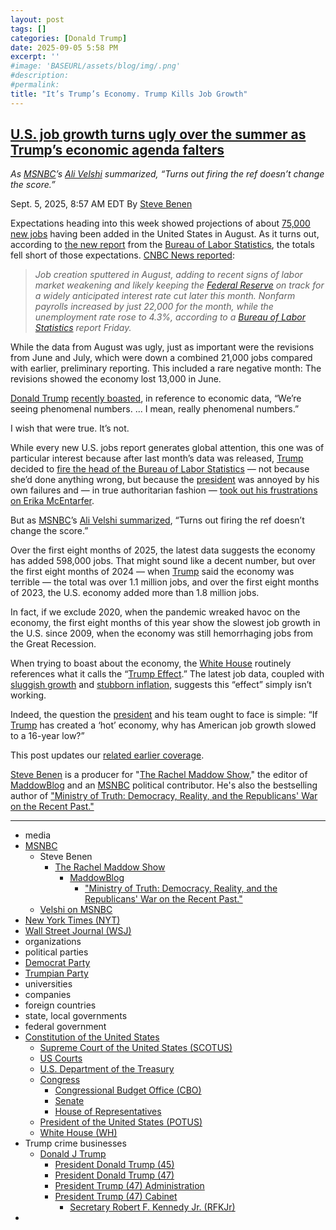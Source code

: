 ```yaml
---
layout: post
tags: []
categories: [Donald Trump]
date: 2025-09-05 5:58 PM
excerpt: ''
#image: 'BASEURL/assets/blog/img/.png'
#description:
#permalink:
title: "It’s Trump’s Economy. Trump Kills Job Growth"
---
```



## [U.S. job growth turns ugly over the summer as Trump’s economic agenda falters](https://www.msnbc.com/rachel-maddow-show/maddowblog/us-job-growth-turns-ugly-summer-trumps-economic-agenda-falters-rcna229286)

*As [MSNBC](https://www.msnbc.com/)’s [Ali Velshi](https://www.msnbc.com/velshi) summarized, “Turns out firing the ref doesn’t change the score.”*

Sept. 5, 2025, 8:57 AM EDT
By [Steve Benen](https://www.msnbc.com/author/steve-benen-ncpn433601)

Expectations heading into this week showed projections of about [75,000 new jobs](https://www.wsj.com/livecoverage/jobs-report-august-stock-market-today-09-05-2025?mod=hp_lead_pos3) having been added in the United States in August. As it turns out, according to [the new report](https://www.bls.gov/news.release/empsit.nr0.htm) from the [Bureau of Labor Statistics](https://www.bls.gov/), the totals fell short of those expectations. [CNBC News reported](https://www.cnbc.com/2025/09/05/jobs-report-august-2025.html):

> *Job creation sputtered in August, adding to recent signs of labor market weakening and likely keeping the [Federal Reserve](https://www.federalreserve.gov/) on track for a widely anticipated interest rate cut later this month. Nonfarm payrolls increased by just 22,000 for the month, while the unemployment rate rose to 4.3%, according to a [Bureau of Labor Statistics](https://www.bls.gov/,) report Friday.*

While the data from August was ugly, just as important were the revisions from June and July, which were down a combined 21,000 jobs compared with earlier, preliminary reporting. This included a rare negative month: The revisions showed the economy lost 13,000 in June.

[Donald Trump](https://www.donaldjtrump.com/) [recently boasted](https://www.msnbc.com/rachel-maddow-show/maddowblog/us-economy-cools-trump-points-phenomenal-numbers-dont-exist-rcna223119), in reference to economic data, “We’re seeing phenomenal numbers. ... I mean, really phenomenal numbers.”

I wish that were true. It’s not.

While every new U.S. jobs report generates global attention, this one was of particular interest because after last month’s data was released, [Trump](https://www.donaldjtrump.com/) decided to [fire the head of the Bureau of Labor Statistics](https://www.msnbc.com/rachel-maddow-show/maddowblog/trump-responds-failure-create-jobs-firing-us-labor-statistics-chief-rcna222532) — not because she’d done anything wrong, but because the [president](https://www.whitehouse.gov/) was annoyed by his own failures and — in true authoritarian fashion — [took out his frustrations on Erika McEntarfer](https://www.msnbc.com/rachel-maddow-show/maddowblog/trump-responds-failure-create-jobs-firing-us-labor-statistics-chief-rcna222532).

But as [MSNBC](https://www.msnbc.com/)’s [Ali Velshi summarized](https://bsky.app/profile/velshi.com/post/3ly3oykorzs2d), “Turns out firing the ref doesn’t change the score.”

Over the first eight months of 2025, the latest data suggests the economy has added 598,000 jobs. That might sound like a decent number, but over the first eight months of 2024 — when [Trump](https://www.donaldjtrump.com/) said the economy was terrible — the total was over 1.1 million jobs, and over the first eight months of 2023, the U.S. economy added more than 1.8 million jobs.

In fact, if we exclude 2020, when the pandemic wreaked havoc on the economy, the first eight months of this year show the slowest job growth in the U.S. since 2009, when the economy was still hemorrhaging jobs from the Great Recession.

When trying to boast about the economy, the [White House](https://www.whitehouse.gov/) routinely references what it calls the “[Trump Effect](https://www.whitehouse.gov/articles/2025/06/trump-effect-higher-pay-for-american-workers/).” The latest job data, coupled with [sluggish growth](https://www.msnbc.com/rachel-maddow-show/maddowblog/new-gdp-data-leads-trump-change-mind-blaming-biden-economy-rcna221934) and [stubborn inflation](https://www.msnbc.com/rachel-maddow-show/maddowblog/trump-prefers-play-make-believe-discouraging-news-inflation-rcna222243), suggests this “effect” simply isn’t working.

Indeed, the question the [president](https://www.whitehouse.gov/) and his team ought to face is simple: “If [Trump](https://www.donaldjtrump.com/) has created a ‘hot’ economy, why has American job growth slowed to a 16-year low?”

This post updates our [related earlier coverage](https://www.msnbc.com/rachel-maddow-show/maddowblog/us-job-growth-turns-cold-trumps-agenda-takes-toll-economy-rcna222448).

[Steve Benen](https://www.msnbc.com/author/steve-benen-ncpn433601) is a producer for "[The Rachel Maddow Show](https://www.msnbc.com/rachel-maddow-show)," the editor of [MaddowBlog](https://www.msnbc.com/rachel-maddow-show) and an [MSNBC](https://www.msnbc.com/) political contributor. He's also the bestselling author of ["Ministry of Truth: Democracy, Reality, and the Republicans' War on the Recent Past."](https://www.harpercollins.com/products/ministry-of-truth-steve-benen)

----
- media
- [MSNBC](https://www.msnbc.com/)
    - Steve Benen
        - [The Rachel Maddow Show](https://www.msnbc.com/rachel-maddow-show)
            - [MaddowBlog](https://www.msnbc.com/rachel-maddow-show)
                - ["Ministry of Truth: Democracy, Reality, and the Republicans' War on the Recent Past."](https://www.harpercollins.com/products/ministry-of-truth-steve-benen)
    - [Velshi on MSNBC](https://www.msnbc.com/velshi)
- [New York Times (NYT)](https://www.nytimes.com/)
- [Wall Street Journal (WSJ)](https://www.wsj.com/)
- organizations
- political parties
- [Democrat Party](https://www.democrats.org/)
- [Trumpian Party](https://www.gop.com/)
- universities
- companies
- foreign countries
- state, local governments
- federal government
- [Constitution of the United States](https://constitution.congress.gov/)
    - [Supreme Court of the United States (SCOTUS)](https://www.supremecourt.gov/)
    - [US Courts](https://www.uscourts.gov/)
    - [U.S. Department of the Treasury](https://home.treasury.gov/)
    - [Congress](https://www.congress.gov/)
        - [Congressional Budget Office (CBO)](https://www.cbo.gov/)
        - [Senate](https://www.senate.gov/)
        - [House of Representatives](https://www.house.gov/)
    - [President of the United States (POTUS)](https://www.whitehouse.gov/)
    - [White House (WH)](https://www.whitehouse.gov/)
- Trump crime businesses
    - [Donald J Trump](https://www.donaldjtrump.com/)
         - [President Donald Trump (45)](https://trumpwhitehouse.archives.gov/)
        - [President Donald Trump (47)](https://www.whitehouse.gov/[administration](https://www.whitehouse.gov/administration/)/donald-j-trump/)
        - [President Trump (47) Administration](https://www.whitehouse.gov/[administration](https://www.whitehouse.gov/administration/)/)
        - [President Trump (47) Cabinet](https://www.whitehouse.gov/[administration](https://www.whitehouse.gov/administration/)/the-cabinet/)
            - [Secretary Robert F. Kennedy Jr. (RFKJr)](https://www.hhs.gov/about/leadership/robert-kennedy.html)
-